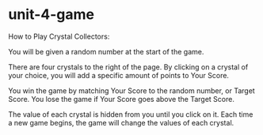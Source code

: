 # unit-4-game
How to Play Crystal Collectors:

You will be given a random number at the start of the game. 

There are four crystals to the right of the page. By clicking on a crystal of your choice, you will add a specific amount of points to Your Score. 

You win the game by matching Your Score to the random number, or Target Score. You lose the game if Your Score goes above the Target Score. 

The value of each crystal is hidden from you until you click on it. Each time a new game begins, the game will change the values of each crystal.